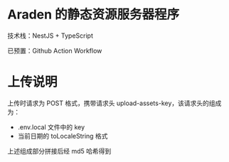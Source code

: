 # Araden 的静态资源服务器程序

技术栈：NestJS + TypeScript

已预置：Github Action Workflow

# 上传说明

上传时请求为 POST 格式，携带请求头 upload-assets-key，该请求头的组成为：

- .env.local 文件中的 key
- 当前日期的 toLocaleString 格式

上述组成部分拼接后经 md5 哈希得到
